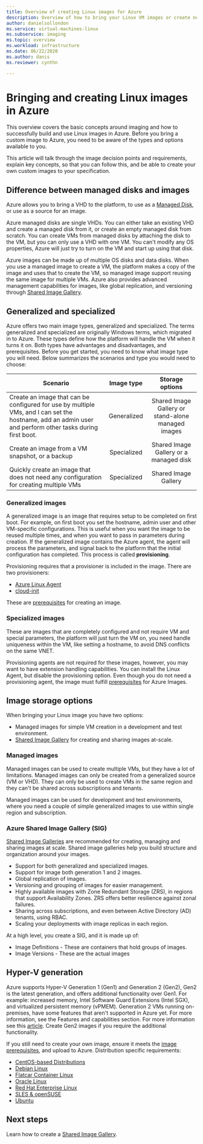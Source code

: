 ```yaml
---
title: Overview of creating Linux images for Azure
description: Overview of how to bring your Linux VM images or create new images to use in Azure.
author: danielsollondon
ms.service: virtual-machines-linux
ms.subservice: imaging
ms.topic: overview
ms.workload: infrastructure
ms.date: 06/22/2020
ms.author: danis
ms.reviewer: cynthn

---
```


# Bringing and creating Linux images in Azure

This overview covers the basic concepts around imaging and how to successfully build and use Linux images in Azure. Before you bring a custom image to Azure, you need to be aware of the types and options available to you.

This article will talk through the image decision points and requirements, explain key concepts, so that you can follow this, and be able to create your own custom images to your specification.

## Difference between managed disks and images


Azure allows you to bring a VHD to the platform, to use as a [Managed Disk](../faq-for-disks.md#managed-disks), or use as a source for an image. 

Azure managed disks are single VHDs. You can either take an existing VHD and create a managed disk from it, or create an empty managed disk from scratch. You can create VMs from managed disks by attaching the disk to the VM, but you can only use a VHD with one VM. You can't modify any OS properties, Azure will just try to turn on the VM and start up using that disk. 

Azure images can be made up of multiple OS disks and data disks. When you use a managed image to create a VM, the platform makes a copy of the image and uses that to create the VM, so managed image support reusing the same image for multiple VMs. Azure also provides advanced management capabilities for images, like global replication, and versioning through [Shared Image Gallery](shared-image-galleries.md). 



## Generalized and specialized

Azure offers two main image types, generalized and specialized. The terms generalized and specialized are originally Windows terms, which migrated in to Azure. These types define how the platform will handle the VM when it turns it on. Both types have advantages and disadvantages, and prerequisites. Before you get started, you need to know what image type you will need. Below summarizes the scenarios and type you would need to choose:

| Scenario      | Image type  | Storage options |
| ------------- |:-------------:| :-------------:| 
| Create an image that can be configured for use by multiple VMs, and I can set the hostname, add an admin user and perform other tasks during first boot. | Generalized | Shared Image Gallery or stand-alone managed images |
| Create an image from a VM snapshot, or a backup | Specialized |Shared Image Gallery or a managed disk |
| Quickly create an image that does not need any configuration for creating multiple VMs |Specialized |Shared Image Gallery |


### Generalized images

A generalized image is an image that requires setup to be completed on first boot. For example, on first boot you set the hostname, admin user and other VM-specific configurations. This is useful when you want the image to be reused multiple times, and when you want to pass in parameters during creation. If the generalized image contains the Azure agent, the agent will process the parameters, and signal back to the platform that the initial configuration has completed. This process is called **provisioning**. 

Provisioning requires that a provisioner is included in the image. There are two provisioners:
- [Azure Linux Agent](../extensions/agent-linux.md)
- [cloud-init](./using-cloud-init.md)

These are [prerequisites](./create-upload-generic.md) for creating an image.


### Specialized images
These are images that are completely configured and not require VM and special parameters, the platform will just turn the VM on, you need handle uniqueness within the VM, like setting a hostname, to avoid DNS conflicts on the same VNET. 

Provisioning agents are not required for these images, however, you may want to have extension handling capabilities. You can install the Linux Agent, but disable the provisioning option. Even though you do not need a provisioning agent, the image must fulfill [prerequisites](./create-upload-generic.md)  for Azure Images.


## Image storage options
When bringing your Linux image you have two options:

- Managed images for simple VM creation in a development and test environment.
- [Shared Image Gallery](shared-image-galleries.md) for creating and sharing images at-scale.


### Managed images

Managed images can be used to create multiple VMs, but they have a lot of limitations. Managed images can only be created from a generalized source (VM or VHD). They can only be used to create VMs in the same region and they can't be shared across subscriptions and tenants.

Managed images can be used for development and test environments, where you need a couple of simple generalized images to use within single region and subscription. 

### Azure Shared Image Gallery (SIG)

[Shared Image Galleries](shared-image-galleries.md) are recommended for creating, managing and sharing images at scale. Shared image galleries help you build structure and organization around your images.  

- Support for both generalized and specialized images.
- Support for image both generation 1 and 2 images.
- Global replication of images.
- Versioning and grouping of images for easier management.
- Highly available images with Zone Redundant Storage (ZRS), in regions that support Availability Zones. ZRS offers better resilience against zonal failures.
- Sharing across subscriptions, and even between Active Directory (AD) tenants, using RBAC.
- Scaling your deployments with image replicas in each region.

At a high level, you create a SIG, and it is made up of:
- Image Definitions - These are containers that hold groups of images.
- Image Versions - These are the actual images



## Hyper-V generation

Azure supports Hyper-V Generation 1 (Gen1) and Generation 2 (Gen2), Gen2 is the latest generation, and offers additional functionality over Gen1. For example: increased memory, Intel Software Guard Extensions (Intel SGX), and virtualized persistent memory (vPMEM). Generation 2 VMs running on-premises, have some features that aren't supported in Azure yet. For more information, see the Features and capabilities section. For more information see this [article](../windows/generation-2.md). Create Gen2 images if you require the additional functionality.

If you still need to create your own image, ensure it meets the [image prerequisites](./create-upload-generic.md), and upload to Azure. Distribution specific requirements:


- [CentOS-based Distributions](create-upload-centos.md)
- [Debian Linux](debian-create-upload-vhd.md)
- [Flatcar Container Linux](flatcar-create-upload-vhd.md)
- [Oracle Linux](oracle-create-upload-vhd.md)
- [Red Hat Enterprise Linux](redhat-create-upload-vhd.md)
- [SLES & openSUSE](suse-create-upload-vhd.md)
- [Ubuntu](create-upload-ubuntu.md)


## Next steps

Learn how to create a [Shared Image Gallery](tutorial-custom-images.md).
